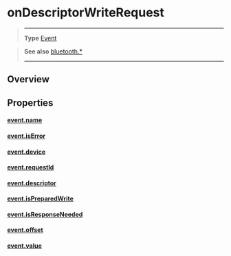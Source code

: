# onDescriptorWriteRequest

> --------------------- ------------------------------------------------------------------------------------------
> __Type__              [Event](https://docs.coronalabs.com/api/type/Event.html)


> __See also__          [bluetooth.*](/plugin/bluetooth.md)
> --------------------- ------------------------------------------------------------------------------------------

## Overview

## Properties

#### [event.name](/plugin/bluetooth/type/Server/event/onDescriptorWriteRequest/name.md)

#### [event.isError](/plugin/bluetooth/type/Server/event/onDescriptorWriteRequest/isError.md)

#### [event.device](/plugin/bluetooth/type/Server/event/onDescriptorWriteRequest/device.md)

#### [event.requestId](/plugin/bluetooth/type/Server/event/onDescriptorWriteRequest/requestId.md)

#### [event.descriptor](/plugin/bluetooth/type/Server/event/onDescriptorWriteRequest/descriptor.md)

#### [event.isPreparedWrite](/plugin/bluetooth/type/Server/event/onDescriptorWriteRequest/isPreparedWrite.md)

#### [event.isResponseNeeded](/plugin/bluetooth/type/Server/event/onDescriptorWriteRequest/isResponseNeeded.md)

#### [event.offset](/plugin/bluetooth/type/Server/event/onDescriptorWriteRequest/offset.md)

#### [event.value](/plugin/bluetooth/type/Server/event/onDescriptorWriteRequest/value.md)